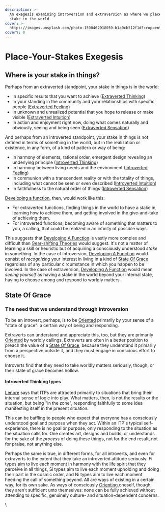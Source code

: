 ```yaml
---
description: >-
  An exegesis examining introversion and extraversion as where we place our
  stake in the world
cover: >-
  https://images.unsplash.com/photo-1500462918059-b1a0cb512f1d?crop=entropy&cs=srgb&fm=jpg&ixid=M3wxOTcwMjR8MHwxfHNlYXJjaHw2fHxwbGFjZSUyMHlvdXIlMjBzdGFrZXN8ZW58MHx8fHwxNzM4MDM3Mzg4fDA&ixlib=rb-4.0.3&q=85
coverY: 0
---
```


# Place-Your-Stakes Exegesis

## Where is your stake in things?

Perhaps from an extraverted standpoint, your stake in things is in the world:

* In specific results that you want to achieve ([Extraverted Thinking](../../fundamentals/function-attitude/judgement/thinking/extraverted-thinking.md))
* In your standing in the community and your relationships with specific people ([Extraverted Feeling](../../fundamentals/function-attitude/judgement/feeling/extraverted-feeling.md))&#x20;
* In unknown and unrealized potential that you hope to release or make visible ([Extraverted Intuition](../../fundamentals/function-attitude/perception/intuition/extraverted-intuition.md))&#x20;
* In action and enjoyment right now, doing what comes naturally and obviously, seeing and being seen ([Extraverted Sensation](../../fundamentals/function-attitude/perception/sensation/extraverted-sensation.md))

And perhaps from an introverted standpoint, your stake in things is not defined in terms of something in the world, but in the realization or existence, in any form, of a kind of pattern or way of being:

* In harmony of elements, rational order, emergent design revealing an underlying principle ([Introverted Thinking](../../fundamentals/function-attitude/judgement/thinking/introverted-thinking.md))&#x20;
* In harmony between living needs and the environment ([Introverted Feeling](../../fundamentals/function-attitude/judgement/feeling/introverted-feeling.md))&#x20;
* In communion with a transcendent reality or with the totality of things, including what cannot be seen or even described ([Introverted Intuition](../../fundamentals/function-attitude/perception/intuition/introverted-intuition.md))&#x20;
* In faithfulness to the natural order of things ([Introverted Sensation](../../fundamentals/function-attitude/perception/sensation/introverted-sensation.md))

[Developing a function](../../fundamentals/our-difficulties/terms-with-nonobvious-meanings.md#developing-a-function), then, would work like this:

* For extraverted functions, finding things in the world to have a stake in, learning how to achieve them, and getting involved in the give-and-take of achieving them.
* For introverted functions, becoming aware of something that matters to you, a calling, that could be realized in an infinity of possible ways.

This suggests that [Developing A Function](../../fundamentals/our-difficulties/terms-with-nonobvious-meanings.md#developing-a-function) is vastly more complex and difficult than [Gear-shifting Theories](../gear-shifting-exegesis.md) would suggest. It's not a matter of learning a skill or heuristic but of acquiring a consciously understood _stake_ in something. In the case of introversion, [Developing A Function](../../fundamentals/our-difficulties/terms-with-nonobvious-meanings.md#developing-a-function) would consist of _recognizing_ your interest in living in a kind of [State Of Grace](place-your-stakes-exegesis.md#state-of-grace) regardless of any particular circumstance in which you happen to be involved. In the case of extraversion, [Developing A Function](../../fundamentals/our-difficulties/terms-with-nonobvious-meanings.md#developing-a-function) would mean _seeing yourself_ as having a stake in the world beyond your internal state, having to choose among and respond to worldly matters.

## State Of Grace

### The need that we understand through introversion

To be an introvert, perhaps, is to be [Oriented](../../sign-interpretation/orienting/) primarily by your sense of a "state of grace": a certain way of being and responding.

Extraverts can understand and appreciate this, too, but they are primarily [Oriented](../../sign-interpretation/orienting/) by worldly callings. Extraverts are often in a better position to preach the value of a [State Of Grace](place-your-stakes-exegesis.md#state-of-grace), because they understand it primarily from a perspective outside it, and they must engage in conscious effort to choose it.

Introverts find that they need to take worldly matters seriously, though, or their state of grace becomes hollow.

#### Introverted Thinking types

[Lenore](../../people-and-systems/lenore-thomson.md) says that ITPs are attracted primarily to situations that bring their internal sense of logic into play. What matters, then, is not the results or the situation, but being "in the zone", responding faithfully to some idea manifesting itself in the present situation.

This can be baffling to people who expect that everyone has a consciously understood goal and purpose when they act. Within an ITP's typical self-experience, there is no goal or purpose, only responding to the situation as the situation calls for. One creates art, designs and builds, or understands for the sake of the _process_ of doing these things, not for the end result, not for praise, not anything else.

Perhaps the same is true, in different forms, for all introverts, and even for extraverts to the extent that they take an introverted attitude seriously. Fi types aim to live each moment in harmony with the life spirit that they perceive in all things, Si types aim to live each moment upholding and doing their part in the cosmic order, and Ni types aim to live each moment heeding the call of something beyond. All are ways of existing in a certain way, for its own sake. As ways of consciously [Orienting ](../../sign-interpretation/orienting/)oneself, though, they aren't sufficient unto themselves: none can be fully achieved without attending to specific, genuinely culture- and situation-dependent concerns.

\
